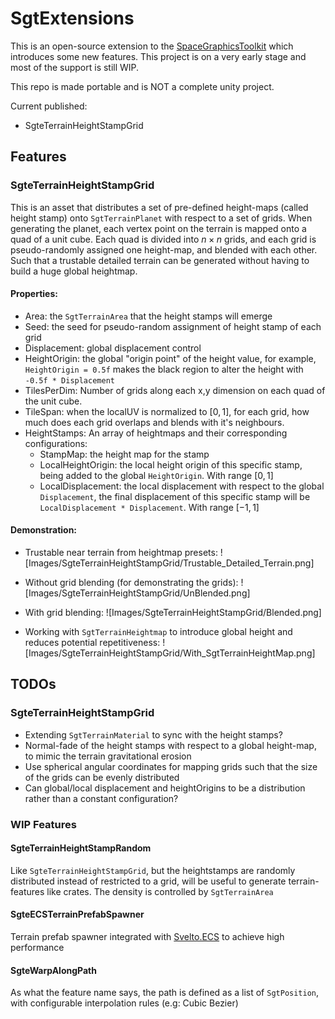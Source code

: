 # SgtExtensions

This is an open-source extension to the [SpaceGraphicsToolkit](https://assetstore.unity.com/packages/tools/level-design/space-graphics-toolkit-4160?locale=zh-CN) which introduces some new features.
This project is on a very early stage and most of the support is still WIP.

This repo is made portable and is NOT a complete unity project.

Current published:
- SgteTerrainHeightStampGrid

## Features

### SgteTerrainHeightStampGrid

This is an asset that distributes a set of pre-defined height-maps (called height stamp) onto `SgtTerrainPlanet` with respect to a set of grids.
When generating the planet, each vertex point on the terrain is mapped onto a quad of a unit cube. Each quad is divided into $n \times n$ grids, and each grid is pseudo-randomly assigned one height-map, and blended with each other. Such that a trustable detailed terrain can be generated without having to build a huge global heightmap.

#### Properties:

- Area: the `SgtTerrainArea` that the height stamps will emerge
- Seed: the seed for pseudo-random assignment of height stamp of each grid
- Displacement: global displacement control
- HeightOrigin: the global "origin point" of the height value, for example, `HeightOrigin = 0.5f` makes the black region to alter the height with `-0.5f * Displacement`
- TilesPerDim: Number of grids along each x,y dimension on each quad of the unit cube.
- TileSpan: when the localUV is normalized to $[0,1]$, for each grid, how much does each grid overlaps and blends with it's neighbours.
- HeightStamps: An array of heightmaps and their corresponding configurations:
	- StampMap: the height map for the stamp
	- LocalHeightOrigin: the local height origin of this specific stamp, being added to the global `HeightOrigin`. With range $[0, 1]$
	- LocalDisplacement: the local displacement with respect to the global `Displacement`, the final displacement of this specific stamp will be `LocalDisplacement * Displacement`. With range $[-1, 1]$

#### Demonstration:

- Trustable near terrain from heightmap presets:
![Images/SgteTerrainHeightStampGrid/Trustable_Detailed_Terrain.png]

- Without grid blending (for demonstrating the grids):
![Images/SgteTerrainHeightStampGrid/UnBlended.png]

- With grid blending:
![Images/SgteTerrainHeightStampGrid/Blended.png]

- Working with `SgtTerrainHeightmap` to introduce global height and reduces potential repetitiveness:
![Images/SgteTerrainHeightStampGrid/With_SgtTerrainHeightMap.png]


## TODOs

### SgteTerrainHeightStampGrid

- Extending `SgtTerrainMaterial` to sync with the height stamps?
- Normal-fade of the height stamps with respect to a global height-map, to mimic the terrain gravitational erosion
- Use spherical angular coordinates for mapping grids such that the size of the grids can be evenly distributed
- Can global/local displacement and heightOrigins to be a distribution rather than a constant configuration?

### WIP Features

#### SgteTerrainHeightStampRandom

Like `SgteTerrainHeightStampGrid`, but the heightstamps are randomly distributed instead of restricted to a grid, will be useful to generate terrain-features like crates. The density is controlled by `SgtTerrainArea`

#### SgteECSTerrainPrefabSpawner

Terrain prefab spawner integrated with [Svelto.ECS](https://github.com/sebas77/Svelto.ECS) to achieve high performance

#### SgteWarpAlongPath

As what the feature name says, the path is defined as a list of `SgtPosition`, with configurable interpolation rules (e.g: Cubic Bezier)
